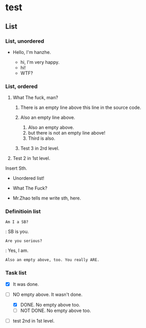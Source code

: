 # test

## List

### List, unordered

- Hello, I'm hanzhe.

    * hi, I'm very happy.
    * hi!
    * WTF?

### List, ordered

1. What The fuck, man?

    1. There is an empty line above this line in the source code.

	2. Also an empty line above.

	    1. Also an empty above.
		2. but there is not an empty line above!
		3. Third is also.

    3. Test 3 in 2rd level.

2. Test 2 in 1st level.

Insert Sth.

+ Unordered list!

- What The Fuck?

* Mr.Zhao tells me write sth, here.

### Definitioin list

`Am I a SB?`

:   SB is you.

`Are you serious?`

:   Yes, I am.

    Also an empty above, too. You really ARE.

### Task list

- [x] It was done.
- [ ] NO empty above. It wasn't done.
    * [x] DONE. No empty above too. 
	* [ ] NOT DONE. No empty above too.
- [ ] test 2nd in 1st level.

